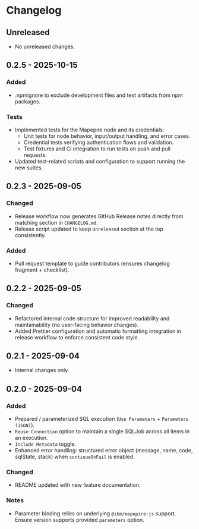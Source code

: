 # Changelog

## Unreleased
- No unreleased changes.

## 0.2.5 - 2025-10-15
### Added

- .npmignore to exclude development files and test artifacts from npm packages.

### Tests

- Implemented tests for the Mapepire node and its credentials:
  - Unit tests for node behavior, input/output handling, and error cases.
  - Credential tests verifying authentication flows and validation.
  - Test fixtures and CI integration to run tests on push and pull requests.
- Updated test-related scripts and configuration to support running the new suites.

## 0.2.3 - 2025-09-05

### Changed

- Release workflow now generates GitHub Release notes directly from matching section in `CHANGELOG.md`.
- Release script updated to keep `Unreleased` section at the top consistently.

### Added

- Pull request template to guide contributors (ensures changelog fragment + checklist).

## 0.2.2 - 2025-09-05

### Changed

- Refactored internal code structure for improved readability and maintainability (no user-facing behavior changes).
- Added Prettier configuration and automatic formatting integration in release workflow to enforce consistent code style.

## 0.2.1 - 2025-09-04

- Internal changes only.

## 0.2.0 - 2025-09-04

### Added

- Prepared / parameterized SQL execution (`Use Parameters` + `Parameters (JSON)`).
- `Reuse Connection` option to maintain a single SQLJob across all items in an execution.
- `Include Metadata` toggle.
- Enhanced error handling: structured error object (message, name, code, sqlState, stack) when `continueOnFail` is enabled.

### Changed

- README updated with new feature documentation.

### Notes

- Parameter binding relies on underlying `@ibm/mapepire-js` support. Ensure version supports provided `parameters` option.
